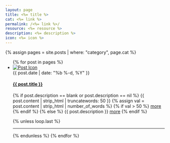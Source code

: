 ```yaml
---
layout: page
title: <%= title %>
cat: <%= link %>
permalink: /<%= link %>/
resource: <%= resource %>
description: <%= description %>
icon: <%= icon %>
---
```


{% assign pages = site.posts | where: "category", page.cat %}
<div class="resources">
<ul class="list-group media-list post-list">
    {% for post in pages %}
    <li class="list-group-item media">
        <div class="media-left">
            <a href="{{ post.url | prepend: site.github.url }}">
              <img class="media-object img-rounded"
                src="{% if post.icon == 'default' %}
                {{site.github.url}}/assets/images/logo.png
                {% else %}
                {{site.github.url}}/assets/images/logos/{{post.icon}}300.jpg{% endif %}" alt="Post Icon">
            </a>
        </div>
        <div class="media-body">
            <span class="post-meta">{{ post.date | date: "%b %-d, %Y" }}</span>
            <h4 class="media-heading">
              <a class="post-link" href="{{ post.url | prepend: site.github.url }}">{{ post.title }}</a>
            </h4>
            <p>
              {% if post.description == blank or post.description == nil %}
                {{ post.content | strip_html | truncatewords: 50 }}
                {% assign val = post.content | strip_html | number_of_words %}
                {% if val > 50 %}
              <a class="post-link small-text" href="{{ post.url | prepend: site.github.url }}">more</a>
                {% endif %}
              {% else %}
                {{ post.description }}
              <a class="post-link small-text" href="{{ post.url | prepend: site.github.url }}">more</a>
              {% endif %}
            </p>
        </div>
    </li>
    {% unless loop.last %}<hr/>{% endunless %}
    {% endfor %}
</ul>
</div>
